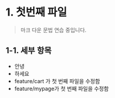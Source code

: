 # 1. 첫번째 파일 
> 마크 다운 문법 연습 중입니다.

## 1-1. 세부 항목
* 안녕
* 하세요
* feature/cart 가 첫 번째 파일을 수정함 
* feature/mypage가 첫 번째 파일을 수정함  
